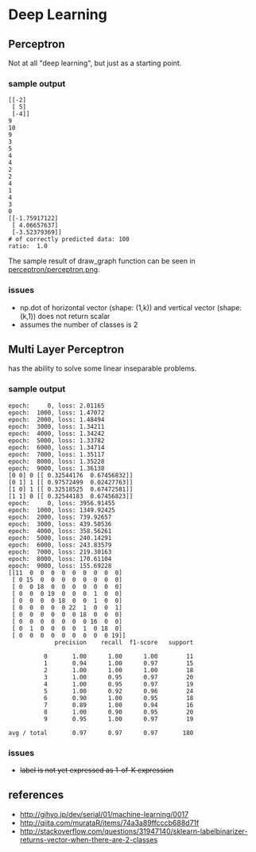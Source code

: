 # Deep Learning

## Perceptron
Not at all "deep learning", but just as a starting point.

### sample output

```
[[-2]
 [ 5]
 [-4]]
9
10
9
3
5
4
4
2
2
4
1
4
3
0
[[-1.75917122]
 [ 4.06657637]
 [-3.52379369]]
# of correctly predicted data: 100
ratio:  1.0
```

The sample result of draw_graph function can be seen in [perceptron/perceptron.png](perceptron/perceptron.png).

### issues

- np.dot of horizontal vector (shape: (1,k)) and vertical vector (shape: (k,1)) does not return scalar
- assumes the number of classes is 2


## Multi Layer Perceptron
has the ability to solve some linear inseparable problems.

### sample output

```
epoch:     0, loss: 2.01165
epoch:  1000, loss: 1.47072
epoch:  2000, loss: 1.48494
epoch:  3000, loss: 1.34211
epoch:  4000, loss: 1.34242
epoch:  5000, loss: 1.33782
epoch:  6000, loss: 1.34714
epoch:  7000, loss: 1.35117
epoch:  8000, loss: 1.35228
epoch:  9000, loss: 1.36138
[0 0] 0 [[ 0.32544176  0.67456832]]
[0 1] 1 [[ 0.97572499  0.02427763]]
[1 0] 1 [[ 0.32518525  0.67472581]]
[1 1] 0 [[ 0.32544183  0.67456823]]
epoch:     0, loss: 3956.91455
epoch:  1000, loss: 1349.92425
epoch:  2000, loss: 739.92657
epoch:  3000, loss: 439.50536
epoch:  4000, loss: 358.56261
epoch:  5000, loss: 240.14291
epoch:  6000, loss: 243.83579
epoch:  7000, loss: 219.30163
epoch:  8000, loss: 170.61104
epoch:  9000, loss: 155.69228
[[11  0  0  0  0  0  0  0  0  0]
 [ 0 15  0  0  0  0  0  0  0  0]
 [ 0  0 18  0  0  0  0  0  0  0]
 [ 0  0  0 19  0  0  0  1  0  0]
 [ 0  0  0  0 18  0  0  1  0  0]
 [ 0  0  0  0  0 22  1  0  0  1]
 [ 0  0  0  0  0  0 18  0  0  0]
 [ 0  0  0  0  0  0  0 16  0  0]
 [ 0  1  0  0  0  0  1  0 18  0]
 [ 0  0  0  0  0  0  0  0  0 19]]
             precision    recall  f1-score   support

          0       1.00      1.00      1.00        11
          1       0.94      1.00      0.97        15
          2       1.00      1.00      1.00        18
          3       1.00      0.95      0.97        20
          4       1.00      0.95      0.97        19
          5       1.00      0.92      0.96        24
          6       0.90      1.00      0.95        18
          7       0.89      1.00      0.94        16
          8       1.00      0.90      0.95        20
          9       0.95      1.00      0.97        19

avg / total       0.97      0.97      0.97       180
```

### issues

- ~~label is not yet expressed as 1-of-K expression~~



## references
- http://gihyo.jp/dev/serial/01/machine-learning/0017
- http://qiita.com/murataR/items/74a3a89ffcccb688d71f
- http://stackoverflow.com/questions/31947140/sklearn-labelbinarizer-returns-vector-when-there-are-2-classes



